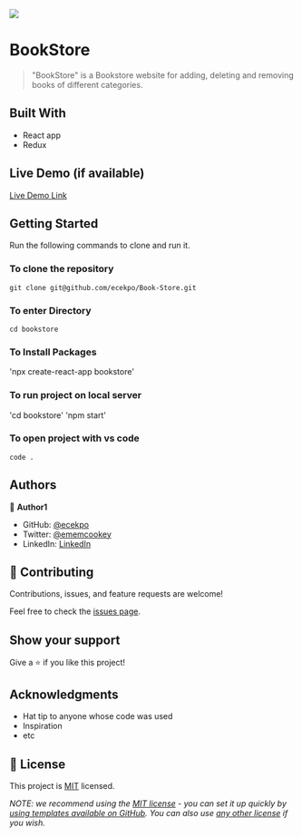 ![](https://img.shields.io/badge/Microverse-blueviolet)

# BookStore

> "BookStore" is a Bookstore website for adding, deleting and removing books of different categories. 

## Built With

- React app
- Redux 

## Live Demo (if available)

[Live Demo Link](https://beautiful-squirrel-7101c0.netlify.app/)


## Getting Started

Run the following commands to clone and run it.

### To clone the repository

  `git clone git@github.com/ecekpo/Book-Store.git`

### To enter Directory

`cd bookstore`

### To Install Packages

'npx create-react-app bookstore'

### To run project on local server

'cd bookstore'
'npm start'

### To open project with vs code 

`code .`


## Authors

👤 **Author1**

- GitHub: [@ecekpo](https://https://github.com/ecekpo)
- Twitter: [@ememcookey](https://twitter.com/ememcookey)
- LinkedIn: [LinkedIn](https://www.linkedin.com/in/emem-ekpo-857135234/)

## 🤝 Contributing

Contributions, issues, and feature requests are welcome!

Feel free to check the [issues page](../../issues/).

## Show your support

Give a ⭐️ if you like this project!

## Acknowledgments

- Hat tip to anyone whose code was used
- Inspiration
- etc

## 📝 License

This project is [MIT](./LICENSE) licensed.

_NOTE: we recommend using the [MIT license](https://choosealicense.com/licenses/mit/) - you can set it up quickly by [using templates available on GitHub](https://docs.github.com/en/communities/setting-up-your-project-for-healthy-contributions/adding-a-license-to-a-repository). You can also use [any other license](https://choosealicense.com/licenses/) if you wish._
